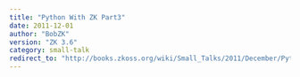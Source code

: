 ```yaml
---
title: "Python With ZK Part3"
date: 2011-12-01
author: "BobZK"
version: "ZK 3.6"
category: small-talk
redirect_to: "http://books.zkoss.org/wiki/Small_Talks/2011/December/Python_With_ZK_Part3"
---
```

